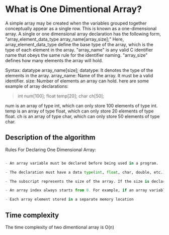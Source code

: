 # What is One Dimentional Array?

A simple array may be created when the variables grouped together conceptually appear as a single row. This is known as a one-dimensional array.
A single or one dimensional array declaration has the following form,
"array_element_data_type array_name[array_size];"
Here, array_element_data_type define the base type of the array, which is the type of each element in the array.
"array_name" is any valid C identifier name that obeys the same rule for the
identifier naming.
"array_size" defines how many elements the array will hold.

Syntax: datatype array_name[size];
datatype: It denotes the type of the elements in the array.
array_name: Name of the array. It must be a valid identifier.
size: Number of elements an array can hold. here are some example of array declarations:

> int num[100];
> float temp[20];
> char ch[50];

num is an array of type int, which can only store 100 elements of type int.
temp is an array of type float, which can only store 20 elements of type float.
ch is an array of type char, which can only store 50 elements of type char.

## Description of the algorithm

Rules For Declaring One Dimensional Array:

```python

- An array variable must be declared before being used in a program.

- The declaration must have a data type(int, float, char, double, etc.), variable name, and subscript.

- The subscript represents the size of the array. If the size is declared as 10, programmers can store 10 elements.

- An array index always starts from 0. For example, if an array variable is declared as s[10], then it ranges from 0 to 9.

- Each array element stored in a separate memory location
```

## Time complexity

The time complexity of two dimentional array is O(n)
